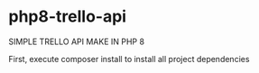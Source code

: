 # php8-trello-api

SIMPLE TRELLO API MAKE IN PHP 8

First, execute composer install to install all project dependencies
